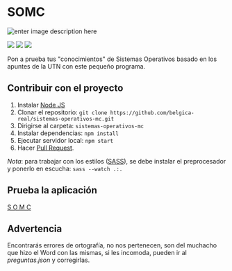 # SOMC
![enter image description here](https://i.imgur.com/s0GY3Cy.png)
<p align="left">
<img src="https://img.shields.io/badge/Creado%20por-belgica-green">
<img src="https://img.shields.io/badge/Colaborador%20-RamPanic-red">
    <a href="https://github.com/belgica-real?tab=repositories"><img src="https://img.shields.io/badge/Ver%20m%C3%A1s-repositorios-yellow"></a>
</p>

Pon a prueba tus "conocimientos" de Sistemas Operativos basado en los apuntes de la UTN con este pequeño programa.

## Contribuir con el proyecto
1) Instalar [Node JS](https://nodejs.org/es/download/)
2) Clonar el repositorio: ```git clone https://github.com/belgica-real/sistemas-operativos-mc.git```
3) Dirigirse al carpeta: ``sistemas-operativos-mc``
4) Instalar dependencias: ``npm install``
5) Ejecutar servidor local: ``npm start``
6) Hacer [Pull Request](https://docs.github.com/en/github/collaborating-with-issues-and-pull-requests/creating-a-pull-request). 

*Nota*: para trabajar con los estilos ([SASS](https://sass-lang.com/install)), se debe instalar el preprocesador y ponerlo en escucha: ``sass --watch .:.``

## Prueba la aplicación

[S O M C](https://sistemas-operativos-mc.herokuapp.com/)

## Advertencia

Encontrarás errores de ortografía, no nos pertenecen, son del muchacho que hizo el Word con las mismas, si les incomoda, pueden ir al *preguntas.json* y corregirlas. 

